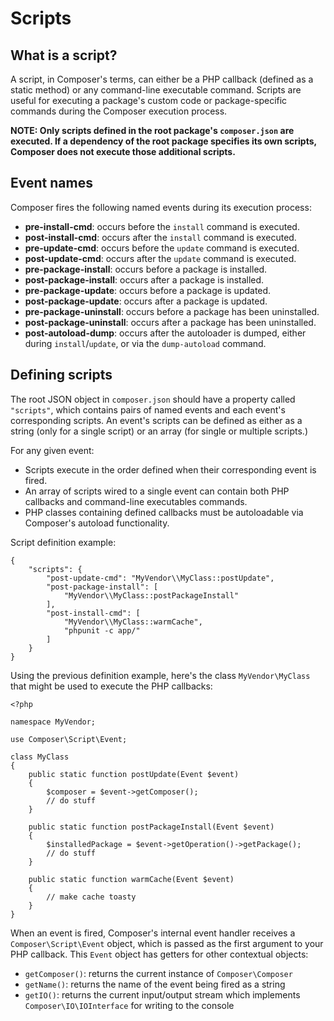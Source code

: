 <!--
    tagline: Script are callbacks that are called before/after installing packages
-->

# Scripts

## What is a script?

A script, in Composer's terms, can either be a PHP callback (defined as a
static method) or any command-line executable command. Scripts are useful
for executing a package's custom code or package-specific commands during
the Composer execution process.

**NOTE: Only scripts defined in the root package's `composer.json` are
executed. If a dependency of the root package specifies its own scripts,
Composer does not execute those additional scripts.**


## Event names

Composer fires the following named events during its execution process:

- **pre-install-cmd**: occurs before the `install` command is executed.
- **post-install-cmd**: occurs after the `install` command is executed.
- **pre-update-cmd**: occurs before the `update` command is executed.
- **post-update-cmd**: occurs after the `update` command is executed.
- **pre-package-install**: occurs before a package is installed.
- **post-package-install**: occurs after a package is installed.
- **pre-package-update**: occurs before a package is updated.
- **post-package-update**: occurs after a package is updated.
- **pre-package-uninstall**: occurs before a package has been uninstalled.
- **post-package-uninstall**: occurs after a package has been uninstalled.
- **post-autoload-dump**: occurs after the autoloader is dumped, either
  during `install`/`update`, or via the `dump-autoload` command.


## Defining scripts

The root JSON object in `composer.json` should have a property called
`"scripts"`, which contains pairs of named events and each event's
corresponding scripts. An event's scripts can be defined as either as a string
(only for a single script) or an array (for single or multiple scripts.)

For any given event:

- Scripts execute in the order defined when their corresponding event is fired.
- An array of scripts wired to a single event can contain both PHP callbacks
and command-line executables commands.
- PHP classes containing defined callbacks must be autoloadable via Composer's
autoload functionality.

Script definition example:

    {
        "scripts": {
            "post-update-cmd": "MyVendor\\MyClass::postUpdate",
            "post-package-install": [
                "MyVendor\\MyClass::postPackageInstall"
            ],
            "post-install-cmd": [
                "MyVendor\\MyClass::warmCache",
                "phpunit -c app/"
            ]
        }
    }

Using the previous definition example, here's the class `MyVendor\MyClass`
that might be used to execute the PHP callbacks:

    <?php

    namespace MyVendor;

    use Composer\Script\Event;

    class MyClass
    {
        public static function postUpdate(Event $event)
        {
            $composer = $event->getComposer();
            // do stuff
        }

        public static function postPackageInstall(Event $event)
        {
            $installedPackage = $event->getOperation()->getPackage();
            // do stuff
        }

        public static function warmCache(Event $event)
        {
            // make cache toasty
        }
    }

When an event is fired, Composer's internal event handler receives a
`Composer\Script\Event` object, which is passed as the first argument to your
PHP callback. This `Event` object has getters for other contextual objects:

- `getComposer()`: returns the current instance of `Composer\Composer`
- `getName()`: returns the name of the event being fired as a string
- `getIO()`: returns the current input/output stream which implements
`Composer\IO\IOInterface` for writing to the console
